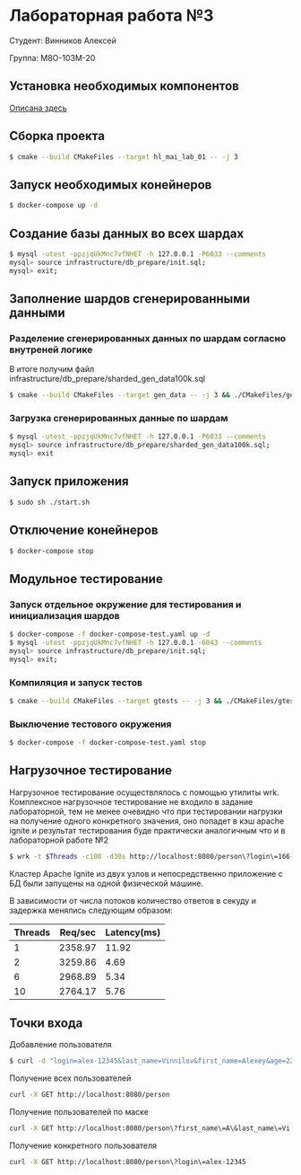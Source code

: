 # Лабораторная работа №3 #
Студент: Винников Алексей

Группа: М8О-103М-20
## Установка необходимых компонентов ##
[Описана здесь](https://github.com/DVDemon/hl_mai_lab_01/blob/master/README.md)

## Сборка проекта ##
```bash
$ cmake --build CMakeFiles --target hl_mai_lab_01 -- -j 3 
```
## Запуск необходимых конейнеров ##
```bash
$ docker-compose up -d
```
## Создание базы данных во всех шардах ##

```bash
$ mysql -utest -ppzjqUkMnc7vfNHET -h 127.0.0.1 -P6033 --comments
mysql> source infrastructure/db_prepare/init.sql;
mysql> exit; 
```
## Заполнение шардов сгенерированными данными ##
### Разделение сгенерированных данных по шардам согласно внутреней логике ##
В итоге получим файл infrastructure/db_prepare/sharded_gen_data100k.sql
```bash
$ cmake --build CMakeFiles --target gen_data -- -j 3 && ./CMakeFiles/gen_data
```
### Загрузка сгенерированных данные по шардам ###
```bash
$ mysql -utest -ppzjqUkMnc7vfNHET -h 127.0.0.1 -P6033 --comments
mysql> source infrastructure/db_prepare/sharded_gen_data100k.sql;
mysql> exit
```
## Запуск приложения ##
```bash
$ sudo sh ./start.sh
```
## Отключение конейнеров ##
```bash
$ docker-compose stop
```

## Модульное тестирование ##
### Запуск отдельное окружение для тестирования и инициализация шардов ###
```bash
$ docker-compose -f docker-compose-test.yaml up -d
$ mysql -utest -ppzjqUkMnc7vfNHET -h 127.0.0.1 -6043 --comments
mysql> source infrastructure/db_prepare/init.sql;
mysql> exit; 
```
### Компиляция и запуск тестов ###
```bash
$ cmake --build CMakeFiles --target gtests -- -j 3 && ./CMakeFiles/gtests 
```
### Выключение тестового окружения ###
```bash
$ docker-compose -f docker-compose-test.yaml stop
```

## Нагрузочное тестирование ##
Нагрузочное тестирование осуществлялось с помощью утилиты wrk. Комплексное нагрузочное тестирование не входило в задание лабораторной, тем не менее очевидно что при тестировании нагрузки на получение одного конкретного значения, оно попадет в кэш apache ignite и результат тестирования буде практически аналогичным что и в лабораторной работе №2

```bash
$ wrk -t $Threads -c100 -d30s http://localhost:8080/person\?login\=166-06-8645
```

Кластер Apache Ignite из двух узлов и непосредственно приложение с БД были запущены на одной физической машине.  

В зависимости от числа потоков количество ответов в секуду и задержка менялись следующим образом:

Threads | Req/sec | Latency(ms)
--- | --- | ---
1 | 2358.97 | 11.92
2 | 3259.86 | 4.69
6 | 2968.89 | 5.34
10 | 2764.17 | 5.76

## Точки входа ##
Добавление пользователя
```bash
$ curl -d "login=alex-12345&last_name=Vinnilov&first_name=Alexey&age=22" -X POST http://localhost:8080/person
```
Получение всех пользователей
```bash
curl -X GET http://localhost:8080/person
```
Получение пользователей по маске
```bash
curl -X GET http://localhost:8080/person\?first_name\=A\&last_name\=Vi
```
Получение конкретного пользователя
```bash
curl -X GET http://localhost:8080/person\?login\=alex-12345
```
